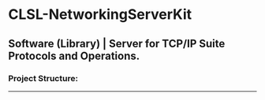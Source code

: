 # CLSL-NetworkingServerKit
## Software (Library) | Server for TCP/IP Suite Protocols and Operations.

### Project Structure:
----------------------
